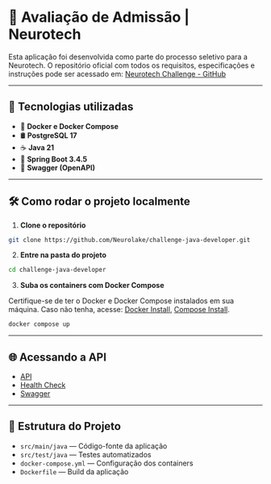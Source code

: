 # 💎 Avaliação de Admissão | Neurotech

Esta aplicação foi desenvolvida como parte do processo seletivo para a Neurotech.
O repositório oficial com todos os requisitos, especificações e instruções pode ser acessado em:
[Neurotech Challenge - GitHub](https://github.com/Neurolake/challenge-java-developer)

---

## 🚀 Tecnologias utilizadas

- 🐳 **Docker e Docker Compose**
- 🛢️ **PostgreSQL 17**
- ☕ **Java 21**
- 🌱 **Spring Boot 3.4.5**
- 📄 **Swagger (OpenAPI)**

---

## 🛠️ Como rodar o projeto localmente

1. **Clone o repositório**

```bash
git clone https://github.com/Neurolake/challenge-java-developer.git
```

2. **Entre na pasta do projeto**

```bash
cd challenge-java-developer
```

3. **Suba os containers com Docker Compose**

Certifique-se de ter o Docker e Docker Compose instalados em sua máquina.
Caso não tenha, acesse: [Docker Install](https://docs.docker.com/engine/install/), [Compose Install](https://docs.docker.com/compose/install/).

```bash
docker compose up
```

---

## 🌐 Acessando a API

- [API](http://localhost:8080)
- [Health Check](http://localhost:8080/health)
- [Swagger](http://localhost:8080/swagger-ui/index.html)

---

## 📂 Estrutura do Projeto

- `src/main/java` — Código-fonte da aplicação
- `src/test/java` — Testes automatizados
- `docker-compose.yml` — Configuração dos containers
- `Dockerfile` — Build da aplicação

